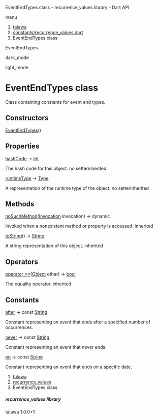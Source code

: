 




EventEndTypes class - recurrence\_values library - Dart API







menu

1. [talawa](../index.html)
2. [constants/recurrence\_values.dart](../file-___home_harshil_Desktop_open-source_palisadoes_talawa_lib_constants_recurrence_values/)
3. EventEndTypes class

EventEndTypes


dark\_mode

light\_mode




# EventEndTypes class


Class containing constants for event end types.


## Constructors

[EventEndTypes](../file-___home_harshil_Desktop_open-source_palisadoes_talawa_lib_constants_recurrence_values/EventEndTypes/EventEndTypes.html)()




## Properties

[hashCode](https://api.flutter.dev/flutter/dart-core/Object/hashCode.html)
→ [int](https://api.flutter.dev/flutter/dart-core/int-class.html)

The hash code for this object.
no setterinherited

[runtimeType](https://api.flutter.dev/flutter/dart-core/Object/runtimeType.html)
→ [Type](https://api.flutter.dev/flutter/dart-core/Type-class.html)

A representation of the runtime type of the object.
no setterinherited



## Methods

[noSuchMethod](https://api.flutter.dev/flutter/dart-core/Object/noSuchMethod.html)([Invocation](https://api.flutter.dev/flutter/dart-core/Invocation-class.html) invocation)
→ dynamic


Invoked when a nonexistent method or property is accessed.
inherited

[toString](https://api.flutter.dev/flutter/dart-core/Object/toString.html)()
→ [String](https://api.flutter.dev/flutter/dart-core/String-class.html)


A string representation of this object.
inherited



## Operators

[operator ==](https://api.flutter.dev/flutter/dart-core/Object/operator_equals.html)([Object](https://api.flutter.dev/flutter/dart-core/Object-class.html) other)
→ [bool](https://api.flutter.dev/flutter/dart-core/bool-class.html)


The equality operator.
inherited



## Constants

[after](../file-___home_harshil_Desktop_open-source_palisadoes_talawa_lib_constants_recurrence_values/EventEndTypes/after-constant.html)
→ const [String](https://api.flutter.dev/flutter/dart-core/String-class.html)

Constant representing an event that ends after a specified number of occurrences.

[never](../file-___home_harshil_Desktop_open-source_palisadoes_talawa_lib_constants_recurrence_values/EventEndTypes/never-constant.html)
→ const [String](https://api.flutter.dev/flutter/dart-core/String-class.html)

Constant representing an event that never ends.

[on](../file-___home_harshil_Desktop_open-source_palisadoes_talawa_lib_constants_recurrence_values/EventEndTypes/on-constant.html)
→ const [String](https://api.flutter.dev/flutter/dart-core/String-class.html)

Constant representing an event that ends on a specific date.



 


1. [talawa](../index.html)
2. [recurrence\_values](../file-___home_harshil_Desktop_open-source_palisadoes_talawa_lib_constants_recurrence_values/)
3. EventEndTypes class

##### recurrence\_values library





talawa
1.0.0+1






